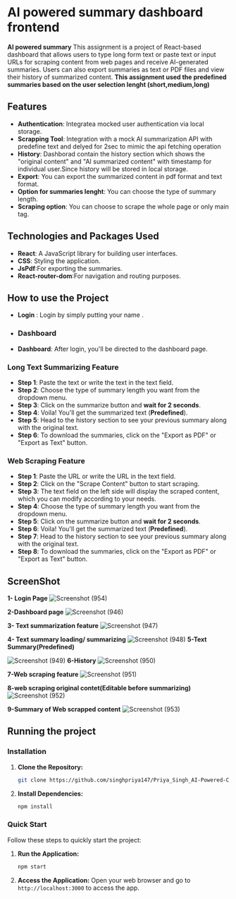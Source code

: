 # AI powered summary dashboard frontend

**AI powered summary** This  assignment is a project  of  React-based dashboard that allows users to type long form text or paste text or input URLs for scraping content from web pages and receive AI-generated summaries. Users can also export summaries as text or PDF files and view their history of summarized content.
**This assignment used the predefined summaries based on the user selection lenght (short,medium,long)**
## Features

- **Authentication**: Integratea mocked user authentication via local storage.
- **Scrapping Tool**: Integration with a mock AI summarization API with predefine text and delyed for 2sec to mimic the api fetching operation
- **History**: Dashborad contain the history section which shows the "original content" and "AI summarized content" with timestamp for individual user.Since history will be stored in local storage.
- **Export**: You can export the summarized content in pdf format and text format.
- **Option for summaries lenght**: You can choose the type of summary length.
- **Scraping option**: You can choose to scrape the whole page or only main tag.
  
## Technologies and Packages Used

- **React**: A JavaScript library for building user interfaces.
- **CSS**: Styling the application.
- **JsPdf**:For exporting the summaries.
- **React-router-dom**:For navigation and routing purposes.

## How to use the Project

- **Login** : Login by simply putting your name .
- ### Dashboard
- **Dashboard**: After login, you'll be directed to the dashboard page.

### Long Text Summarizing Feature
- **Step 1**: Paste the text or write the text in the text field.
- **Step 2**: Choose the type of summary length you want from the dropdown menu.
- **Step 3**: Click on the summarize button and **wait for 2 seconds**.
- **Step 4**: Voila! You'll get the summarized text (**Predefined**).
- **Step 5**: Head to the history section to see your previous summary along with the original text.
- **Step 6**: To download the summaries, click on the "Export as PDF" or "Export as Text" button.

### Web Scraping Feature
- **Step 1**: Paste the URL or write the URL in the text field.
- **Step 2**: Click on the "Scrape Content" button to start scraping.
- **Step 3**: The text field on the left side will display the scraped content, which you can modify according to your needs.
- **Step 4**: Choose the type of summary length you want from the dropdown menu.
- **Step 5**: Click on the summarize button and **wait for 2 seconds**.
- **Step 6**: Voila! You'll get the summarized text (**Predefined**).
- **Step 7**: Head to the history section to see your previous summary along with the original text.
- **Step 8**: To download the summaries, click on the "Export as PDF" or "Export as Text" button.
      
  
## ScreenShot
**1- Login Page**
![Screenshot (954)](https://github.com/singhpriya147/Priya_Singh_AI-Powered-Content-Summarizer-Dashboard_Frontend/assets/72970648/0243cca5-06f8-48c2-be7c-25acd7ab1732)

**2-Dashboard page**
![Screenshot (946)](https://github.com/singhpriya147/Priya_Singh_AI-Powered-Content-Summarizer-Dashboard_Frontend/assets/72970648/b43d1f08-1e67-4ada-9110-e4005070eca5)

**3- Text summarization feature**
![Screenshot (947)](https://github.com/singhpriya147/Priya_Singh_AI-Powered-Content-Summarizer-Dashboard_Frontend/assets/72970648/d5fdef10-e243-4eca-81a0-af7bc033678c)

**4- Text summary loading/ summarizing**
![Screenshot (948)](https://github.com/singhpriya147/Priya_Singh_AI-Powered-Content-Summarizer-Dashboard_Frontend/assets/72970648/3ff1cd45-86b5-47e3-bffc-349f28d78575)
**5-Text Summary(Predefined)**

![Screenshot (949)](https://github.com/singhpriya147/Priya_Singh_AI-Powered-Content-Summarizer-Dashboard_Frontend/assets/72970648/9b272439-2fa6-4fc3-892d-9724d8f441c4)
**6-History**
![Screenshot (950)](https://github.com/singhpriya147/Priya_Singh_AI-Powered-Content-Summarizer-Dashboard_Frontend/assets/72970648/c6985457-db09-497a-a5cb-bc3a7471c576)

**7-Web scraping feature**
![Screenshot (951)](https://github.com/singhpriya147/Priya_Singh_AI-Powered-Content-Summarizer-Dashboard_Frontend/assets/72970648/48a3aad2-2594-4199-9d1d-d77301f4ef6c)

**8-web scraping original contet(Editable before summarizing)**
![Screenshot (952)](https://github.com/singhpriya147/Priya_Singh_AI-Powered-Content-Summarizer-Dashboard_Frontend/assets/72970648/5ac02e9b-c008-4d64-895c-0a934fcf5109)

**9-Summary of Web scrapped content**
![Screenshot (953)](https://github.com/singhpriya147/Priya_Singh_AI-Powered-Content-Summarizer-Dashboard_Frontend/assets/72970648/de1a6e30-e42f-4c6c-8674-05ac2bbaa9f7)

## Running the project
### Installation

1. **Clone the Repository:**
    ```bash
    git clone https://github.com/singhpriya147/Priya_Singh_AI-Powered-Content-Summarizer-Dashboard_Frontend.git
 
    ```

2. **Install Dependencies:**
    ```bash
    npm install

### Quick Start
Follow these steps to quickly start the project:
1. **Run the Application:**
    ```bash
    npm start
    ```

2. **Access the Application:**
   Open your web browser and go to `http://localhost:3000` to access the app.
